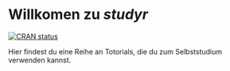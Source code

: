 
# Willkomen zu *studyr*

<!-- badges: start -->

[![CRAN
status](https://www.r-pkg.org/badges/version/studyr)](https://cran.r-project.org/package=studyr)

<!-- badges: end -->

Hier findest du eine Reihe an Totorials, die du zum Selbststudium
verwenden kannst.
